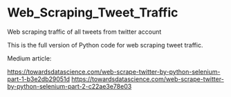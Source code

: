 # Web_Scraping_Tweet_Traffic
Web scraping traffic of all tweets from twitter account 


This is the full version of Python code for web scraping tweet traffic. 

Medium article:

https://towardsdatascience.com/web-scrape-twitter-by-python-selenium-part-1-b3e2db29051d
https://towardsdatascience.com/web-scrape-twitter-by-python-selenium-part-2-c22ae3e78e03
